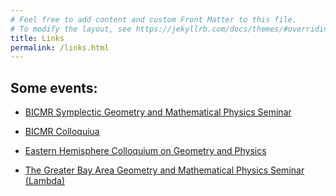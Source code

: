 ```yaml
---
# Feel free to add content and custom Front Matter to this file.
# To modify the layout, see https://jekyllrb.com/docs/themes/#overriding-theme-defaults
title: Links
permalink: /links.html
---
```


## Some events:

- [BICMR Symplectic Geometry and Mathematical Physics Seminar](https://bicmr.pku.edu.cn/content/lists/49.html)

- [BICMR Colloquiua](https://bicmr.pku.edu.cn/content/lists/18.html)

- [Eastern Hemisphere Colloquium on Geometry and Physics](https://cgp.ibs.re.kr/activities/conferences/342)

- [The Greater Bay Area Geometry and Mathematical Physics Seminar (Lambda)](https://lambda.sustech.edu.cn/)


